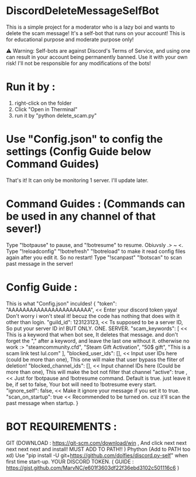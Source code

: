 # DiscordDeleteMessageSelfBot

This is a simple project for a moderator who is a lazy boi and wants to delete the scam message!
It's a self-bot that runs on your account! This is for educational purpose and moderate purpose only!

⚠️ Warning: Self-bots are against Discord's Terms of Service, and using one can result in your account being permanently banned.
Use it with your own risk! I'll not be responsible for any modifications of the bots!

# Run it by :
  1. right-click on the folder
  2. Click "Open in Therminal"
  3. run it by "python delete_scam.py"

# Use "Config.json" to config the settings (Config Guide below Command Guides)

That's it! It can only be monitoring 1 server. I'll update later.

  # Command Guides : (Commands can be used in any channel of that sever!)

  Type "!botpause" to pause, and "!botresume" to resume. Obiuvsly .> ~ <.
  Type "!reloadconfig" "!botrefresh" "!botreload" to make it read config files again after you edit it. So no restart!
  Type "!scanpast" "!botscan" to scan past message in the server!
  

  # Config Guide :
This is what "Config.json" inculdes!
  {
    "token": "AAAAAAAAAAAAAAAAAAAAAAA", << Enter your discord token yaya! Don't worry i won't steal it! becuz the code has nothing that does with it other than login. 
    "guild_id": 123123123, << Ts supposed to be a server ID, So put your server ID in! BUT ONLY. ONE. SERVER.
    "scam_keywords": [ << This is a keyword that when bot see, It deletes that message. and don't forget the "," after a keyword, and leave the last one without it. otherwise no work :>
      "steamcommunity.cfd", 
      "Steam Gift Activation",
      "50$ gift",
      "This is a scam link test lul.com"
    ],
    "blocked_user_ids": [], << Input user IDs here (could be more than one), This one will make that user bypass the fliter of deletion!
    "blocked_channel_ids": [], << Input channel IDs here (Could be more than one), This will make the bot not filter that channel
    "active": true , << Just for !botpause and !botresume command. Default is true. just leave it be, if set to false, Your bot will need to !botresume every start.
    "ignore_self": false, << Make it ignore your message if you set it to true.
    "scan_on_startup": true << Recommended to be turned on. cuz it'll scan the past message when startup.
  }


# BOT REQUIREMENTS :
  GIT (DOWNLOAD : https://git-scm.com/download/win , And click next next next next next and install! MUST ADD TO PATH!! )
  Phython (Add to PATH too xd)
  Use "pip install -U git+https://github.com/dolfies/discord.py-self" when first time start-up.
  YOUR DISCORD TOKEN. ( GUIDE : https://gist.github.com/MarvNC/e601f3603df22f36ebd3102c501116c6 )



